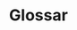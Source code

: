 ---
title: "Glossar"
weight: 2
description: "Glossar über Media Lifecycle Management Begriffe"
draft: true
tags: ["Glossar"]
---